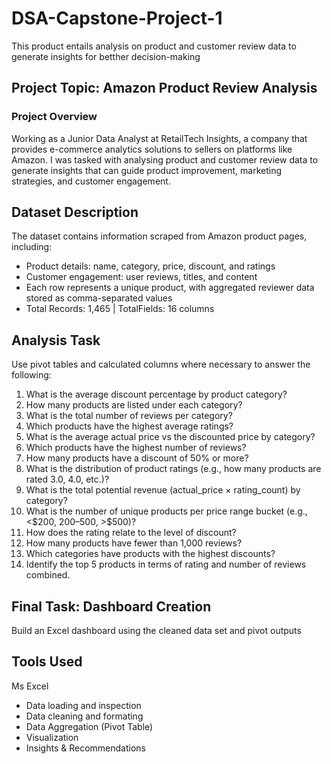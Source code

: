 # DSA-Capstone-Project-1

This product entails analysis on product and customer review data to generate insights for betther decision-making

## Project Topic: Amazon Product Review Analysis
### Project Overview
Working as a Junior Data Analyst at RetailTech Insights, a company that provides e-commerce analytics solutions to sellers on platforms like Amazon. I was tasked with analysing product and customer review data to generate insights that can guide product improvement, marketing strategies, and customer engagement.

## Dataset Description 
The dataset contains information scraped from Amazon product pages, including: 
- Product details: name, category, price, discount, and ratings 
- Customer engagement: user reviews, titles, and content 
- Each row represents a unique product, with aggregated reviewer data stored as comma-separated values 
- Total Records: 1,465 | TotalFields: 16 columns

## Analysis Task
Use pivot tables and calculated columns where necessary to answer the following:
1. What is the average discount percentage by product category?
2. How many products are listed under each category?
3. What is the total number of reviews per category?
4. Which products have the highest average ratings?
5. What is the average actual price vs the discounted price by category?
6. Which products have the highest number of reviews?
7. How many products have a discount of 50% or more?
8. What is the distribution of product ratings (e.g., how many products are rated 3.0, 4.0, etc.)?
9. What is the total potential revenue (actual_price × rating_count) by category?
10. What is the number of unique products per price range bucket (e.g., <$200, $200–$500, >$500)?
11. How does the rating relate to the level of discount?
12. How many products have fewer than 1,000 reviews?
13. Which categories have products with the highest discounts?
14. Identify the top 5 products in terms of rating and number of reviews combined.

## Final Task: Dashboard Creation
Build an Excel dashboard using the cleaned data set and pivot outputs

## Tools Used
Ms Excel
- Data loading and inspection
- Data cleaning and formating
- Data Aggregation (Pivot Table)
- Visualization
- Insights & Recommendations
